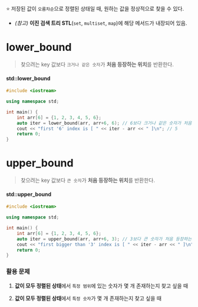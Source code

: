 ⭐️ 저장된 값이 `오름차순`으로 정렬된 상태일 때, 원하는 값을 정상적으로 찾을 수 있다.

- _(참고)_ **이진 검색 트리 STL**(`set`, `multiset`, `map`)에 해당 메서드가 내장되어 있음.

# lower_bound

> 찾으려는 key 값보다 `크거나 같은 숫자`가 **처음 등장하는 위치**를 반환한다.

#### std::lower_bound

```cpp
#include <iostream>

using namespace std;

int main() {
    int arr[6] = {1, 2, 3, 4, 5, 6};
    auto iter = lower_bound(arr, arr+6, 6); // 6보다 크거나 같은 숫자가 처음 등장하는 위치
    cout << "first '6' index is [ " << iter - arr << " ]\n"; // 5
    return 0;
}
```

# upper_bound

> 찾으려는 key 값보다 `큰 숫자`가 **처음 등장하는 위치**를 반환한다.

#### std::upper_bound

```cpp
#include <iostream>

using namespace std;

int main() {
    int arr[6] = {1, 2, 3, 4, 5, 6};
    auto iter = upper_bound(arr, arr+6, 3); // 3보다 큰 숫자가 처음 등장하는 위치
    cout << "first bigger than '3' index is [ " << iter - arr << " ]\n"; // 3
    return 0;
}
```

### 활용 문제

1. **값이 모두 정렬된 상태**에서 `특정 범위`에 있는 숫자가 몇 개 존재하는지 찾고 싶을 때

2. **값이 모두 정렬된 상태**에서 `특정 숫자`가 몇 개 존재하는지 찾고 싶을 때
